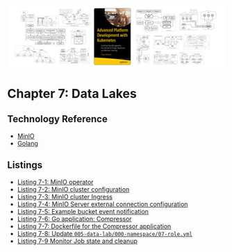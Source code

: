 [![Book Cover - Advanced Platform Development with Kubernetes: Enabling Data Management, the Internet of Things, Blockchain, and Machine Learning](../img/apk8s-banner-w.jpg)](https://imti.co/kubernetes-platform-book/)

# Chapter 7: Data Lakes

## Technology Reference
- [MinIO]
- [Golang]

## Listings

- [Listing 7-1: MinIO operator](/chapter-07/cluster-apk8s-dev5/000-cluster/22-minio/00-operator.yml)
- [Listing 7-2: MinIO cluster configuration](/chapter-07/cluster-apk8s-dev5/003-data/070-minio/50-cluster.yml)
- [Listing 7-3: MinIO cluster Ingress](/chapter-07/cluster-apk8s-dev5/003-data/070-minio/50-ingress.yml)
- [Listing 7-4: MinIO Server external connection configuration](/chapter-07/minio/ConfigExternalConnect.json.txt)
- [Listing 7-5: Example bucket event notification](/chapter-07/minio/ExampleBucketEventNotification.json)
- [Listing 7-6: Go application: Compressor](/chapter-07/compressor/compressor.go)<!-- @IGNORE PREVIOUS: link -->
- [Listing 7-7: Dockerfile for the Compressor application](/chapter-07/compressor/Dockerfile)<!-- @IGNORE PREVIOUS: link -->
- [Listing 7-8: Update `005-data-lab/000-namespace/07-role.yml`](/chapter-07/cluster-apk8s-dev5/005-data-lab/000-namespace/07-role.yml)
- [Listing 7-9 Monitor Job state and cleanup](/chapter-07/notebook/KubernetesJobs.ipynb)

[Golang]: https://golang.org/
[MinIO]: https://min.io/
